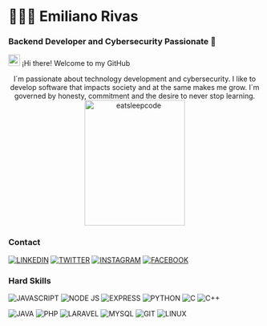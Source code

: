 # 👨🏽‍💻 Emiliano Rivas
### Backend Developer and Cybersecurity Passionate 👾

<img src="https://github.com/TheDudeThatCode/TheDudeThatCode/blob/master/Assets/Hi.gif" width="23px"> ¡Hi there! Welcome to my GitHub

<div align="center">
<div>I´m passionate about technology development and cybersecurity. I like to develop software that impacts society and at the same makes me grow. I´m   governed by honesty, commitment and the desire to never stop learning.
 </div>
<img src="https://github.com/raghavk16/raghavk16/blob/master/giphy.webp" alt="eatsleepcode" width="200" height="250" />
</div>

### Contact
[![LINKEDIN](https://img.shields.io/badge/LinkedIn-0077B5?style=for-the-badge&logo=linkedin&logoColor=white)](https://www.linkedin.com/in/emilianorivasmx/) [![TWITTER](https://img.shields.io/badge/Twitter-1DA1F2?style=for-the-badge&logo=twitter&logoColor=white)](https://twitter.com/EmilianoRivasMX) 
[![INSTAGRAM](https://img.shields.io/badge/Instagram-E4405F?style=for-the-badge&logo=instagram&logoColor=white)](https://instagram.com/EmilianoRivasMX) 
[![FACEBOOK](https://img.shields.io/badge/Facebook-1877F2?style=for-the-badge&logo=facebook&logoColor=white)](https://www.facebook.com/EmilianoRivasMX)


### Hard Skills
![JAVASCRIPT](https://img.shields.io/badge/JavaScript-F7DF1E?style=for-the-badge&logo=javascript&logoColor=black) 
![NODE JS](https://img.shields.io/badge/Node.js-43853D?style=for-the-badge&logo=node.js&logoColor=white)
![EXPRESS](https://img.shields.io/badge/Express.js-404D59?style=for-the-badge)
![PYTHON](https://img.shields.io/badge/Python-14354C?style=for-the-badge&logo=python&logoColor=white)
![C](https://img.shields.io/badge/C-00599C?style=for-the-badge&logo=c&logoColor=white)
![C++](https://img.shields.io/badge/C%2B%2B-00599C?style=for-the-badge&logo=c%2B%2B&logoColor=white)

![JAVA](https://img.shields.io/badge/Java-ED8B00?style=for-the-badge&logo=java&logoColor=white)
![PHP](https://img.shields.io/badge/PHP-777BB4?style=for-the-badge&logo=php&logoColor=white)
![LARAVEL](https://img.shields.io/badge/Laravel-FF2D20?style=for-the-badge&logo=laravel&logoColor=white)
![MYSQL](https://img.shields.io/badge/MySQL-00000F?style=for-the-badge&logo=mysql&logoColor=white)
![GIT](https://img.shields.io/badge/Git-E34F26?style=for-the-badge&logo=git&logoColor=white)
![LINUX](https://img.shields.io/badge/Linux-E34F26?style=for-the-badge&logo=linux&logoColor=black)

